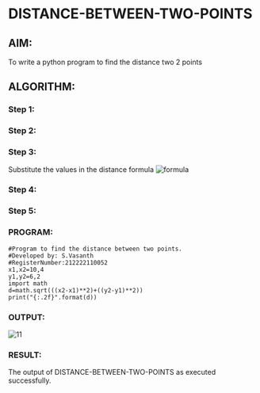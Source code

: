 # DISTANCE-BETWEEN-TWO-POINTS

## AIM:
To write a python program to find the distance two 2 points
## ALGORITHM:
### Step 1: 
### Step 2: 
### Step 3: 
Substitute the values in the distance formula  ![formula](/formula.JPG)
### Step 4: 
### Step 5: 
### PROGRAM:
```
#Program to find the distance between two points.
#Developed by: S.Vasanth
#RegisterNumber:212222110052
x1,x2=10,4
y1,y2=6,2
import math
d=math.sqrt(((x2-x1)**2)+((y2-y1)**2))
print("{:.2f}".format(d))
```


### OUTPUT:
![11](https://github.com/vasanth0908/DISTANCE-BETWEEN-TWO-POINTS/assets/122000018/39bed857-daad-4241-ad5a-b5e392b5a4f0)



### RESULT:
The output of DISTANCE-BETWEEN-TWO-POINTS as executed successfully.
